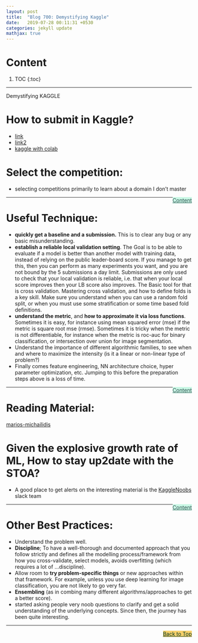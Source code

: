 ```yaml
---
layout: post
title:  "Blog 700: Demystifying Kaggle"
date:   2019-07-28 00:11:31 +0530
categories: jekyll update
mathjax: true
---
```


# Content

1. TOC
{:toc}
---

Demystifying KAGGLE

# How to submit in Kaggle?


+ [link](http://joshlawman.com/submit-a-prediction-to-kaggle-for-the-first-time/)
+ [link2](https://www.kaggle.com/dansbecker/submitting-from-a-kernel/notebook)
+ [kaggle with colab](https://medium.com/@burakteke/tutorial-on-using-google-colab-for-kaggle-competition-620393c22821)

# Select the competition:
+ selecting competitions primarily to learn about a domain I don’t master

<a href="#Top" style="color:#2F4F4F;background-color: #c8f7e4;float: right;">Content</a>

----

# Useful Technique:

+ **quickly get a baseline and a submission.** This is to clear any bug or any basic misunderstanding.
+ **establish a reliable local validation setting**. The Goal is to be able to evaluate if a model is better than another model with training data, instead of relying on the public leader-board score. If you manage to get this, then you can perform as many experiments you want, and you are not bound by the 5 submissions a day limit. Submissions are only used to check that your local validation is reliable, i.e. that when your local score improves then your LB score also improves. The Basic tool for that is cross validation. Mastering cross validation, and how to define folds is a key skill. Make sure you understand when you can use a random fold split, or when you must use some stratification or some time based fold definitions.
+ **understand the metric**, and **how to approximate it via loss functions**. Sometimes it is easy, for instance using mean squared error (mse) if the metric is square root mse (rmse). Sometimes it is tricky when the metric is not differentiable, for instance when the metric is roc-auc for binary classification, or intersection over union for image segmentation.
+ Understand the importance of different algorithmic families, to see when and where to maximize the intensity (is it a linear or non-linear type of problem?)
+ Finally comes feature engineering, NN architecture choice, hyper parameter optimization, etc. Jumping to this before the preparation steps above is a loss of time.

<a href="#Top" style="color:#2F4F4F;background-color: #c8f7e4;float: right;">Content</a>

----

# Reading Material:

[marios-michailidis](https://www.linkedin.com/pulse/how-start-data-science-marios-michailidis/)

# Given the explosive growth rate of ML, How to stay up2date with the STOA?

+ A good place to get alerts on the interesting material is the [KaggleNoobs](https://kagglenoobs.herokuapp.com/) slack team

<a href="#Top" style="color:#2F4F4F;background-color: #c8f7e4;float: right;">Content</a>

----

# Other Best Practices:

+ Understand the problem well.
+ **Discipline**; To have a well-thorough and documented approach that you follow strictly and defines all the modelling process/framework from how you cross-validate, select models, avoids overfitting (which requires a lot of …discipline).
+ Allow room to **try problem-specific things** or new approaches within that framework. For example, unless you use deep learning for image classification, you are not likely to go very far.
+ **Ensembling** (as in combing many different algorithms/approaches to get a better score).
+ started asking people very noob questions to clarify and get a solid understanding of the underlying concepts. Since then, the journey has been quite interesting.

----

<a href="#Top" style="color:#023628;background-color: #f7d06a;float: right;">Back to Top</a>